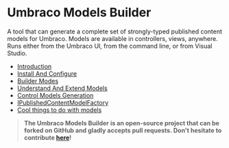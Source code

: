 # Umbraco Models Builder

A tool that can generate a complete set of strongly-typed published content models for Umbraco. Models are available in controllers, views, anywhere. Runs either from the Umbraco UI, from the command line, or from Visual Studio.

* [Introduction](Introduction.md)
* [Install And Configure](Install-And-Configure.md)
* [Builder Modes](Builder-Modes.md)
* [Understand And Extend Models](Understand-And-Extend.md)
* [Control Models Generation](Control-Generation.md)
* [IPublishedContentModelFactory](IPublishedContentModelFactory.md)  
* [Cool things to do with models](CoolThingsWithModels.md)  

> **The Umbraco Models Builder is an open-source project that can be forked on GitHub and gladly accepts pull requests. Don't hesitate to contribute [here](https://github.com/zpqrtbnk/Zbu.ModelsBuilder)!**
